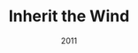 ---
layout: productions
title: Inherit the Wind
date: 2011
Theatre: Theatre Jacksonville
Venue: Little Theatre
cast:
crew:
- Director: Michael Lipp
---